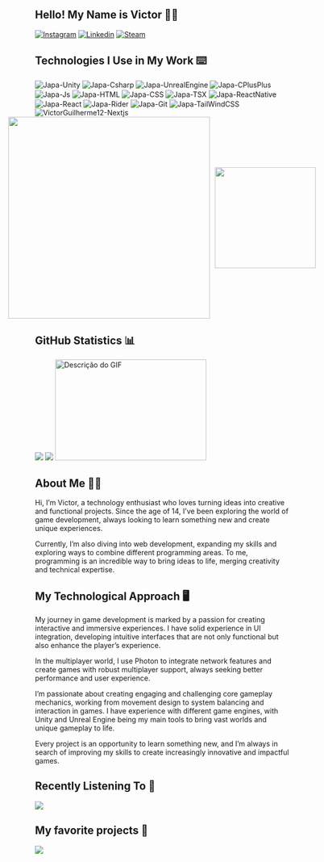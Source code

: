 ## Hello! My Name is Victor 🖐🏻

[![Instagram](https://img.shields.io/badge/Instagram-E4405F?style=for-the-badge&logo=instagram&logoColor=white)](https://www.instagram.com/vito0r___/)
[![Linkedin](https://img.shields.io/badge/LinkedIn-0077B5?style=for-the-badge&logo=linkedin&logoColor=white)](https://www.linkedin.com/in/victorguilhermesantos/)
[![Steam](https://img.shields.io/badge/Steam-000000?style=for-the-badge&logo=steam&logoColor=white)](https://steamcommunity.com/profiles/76561197992661437/)


<div style="display: inline_block"></div>


## Technologies I Use in My Work ⌨️
<div style="display: inline_block">
  <img align="center" alt="Japa-Unity"src="https://img.shields.io/badge/Unity-100000?style=for-the-badge&logo=unity&logoColor=white" />
  <img align="center" alt="Japa-Csharp" src="https://custom-icon-badges.demolab.com/badge/C%23-%23239120.svg?logo=cshrp&logoColor=white">
  <img align="center" alt="Japa-UnrealEngine" src="https://img.shields.io/badge/unrealengine-%23313131.svg?style=for-the-badge&logo=unrealengine&logoColor=white">
  <img align="center" alt="Japa-CPlusPlus" src="https://img.shields.io/badge/C%2B%2B-00599C?style=for-the-badge&logo=c%2B%2B&logoColor=white"/>  
  <img align="center" alt="Japa-Js"src="https://img.shields.io/badge/JavaScript-F7DF1E?style=for-the-badge&logo=javascript&logoColor=black">
  <img align="center" alt="Japa-HTML"src="https://img.shields.io/badge/HTML-239120?style=for-the-badge&logo=html5&logoColor=white">
  <img align="center" alt="Japa-CSS"  src="https://img.shields.io/badge/CSS-239120?&style=for-the-badge&logo=css3&logoColor=white">
  <img align="center" alt="Japa-TSX" src="https://img.shields.io/badge/TypeScript-007ACC?style=for-the-badge&logo=typescript&logoColor=white">
  <img align="center" alt="Japa-ReactNative" src="https://img.shields.io/badge/React_Native-20232A?style=for-the-badge&logo=react&logoColor=61DAFB">
  <img align="center" alt="Japa-React" src="https://img.shields.io/badge/React-20232A?style=for-the-badge&logo=react&logoColor=61DAFB">
  <img align="center" alt="Japa-Rider" src="https://img.shields.io/badge/Rider-000000?style=for-the-badge&logo=Rider&logoColor=white">
  <img align="center" alt="Japa-Git" src="https://img.shields.io/badge/GIT-E44C30?style=for-the-badge&logo=git&logoColor=white">
  <img align="center" alt="Japa-TailWindCSS" src="https://img.shields.io/badge/Tailwind_CSS-38B2AC?style=for-the-badge&logo=tailwind-css&logoColor=white">
  <img align="center" alt="VictorGuilherme12-Nextjs" src="https://img.shields.io/badge/Next-black?style=for-the-badge&logo=next.js&logoColor=white">


   
</div>

<div style="display: flex; align-items: center; justify-content: center; gap: 10px;">
  <img width="400px"src="https://github-readme-stats.vercel.app/api/wakatime?username=VictorGuilherme12&theme=radical&hide_border=true">
  <img height="200px"src="https://github-readme-stats.vercel.app/api/top-langs/?username=VictorGuilherme12&theme=radical&show_icons=true&hide_border=true&layout=compact">
</div>






<div style="display: inline_block"></div>


## GitHub Statistics 📊

<div>
  
<img src="http://github-profile-summary-cards.vercel.app/api/cards/profile-details?username=VictorGuilherme12&theme=radical">
<img src="http://github-profile-summary-cards.vercel.app/api/cards/stats?username=VictorGuilherme12&theme=radical">
<img src="src/laptop.gif" alt="Descrição do GIF" width="300" height="200"/>

</div>




  <div style="display: inline_block"></div>

  ## About Me 👋🏻
  
 Hi, I’m Victor, a technology enthusiast who loves turning ideas into creative and functional projects. Since the age of 14, I’ve been exploring the world of game development, always looking to learn something new and create unique experiences.

Currently, I’m also diving into web development, expanding my skills and exploring ways to combine different programming areas. To me, programming is an incredible way to bring ideas to life, merging creativity and technical expertise.

<div style="display: inline_block"></div>


 ##  My Technological Approach 🖥️

My journey in game development is marked by a passion for creating interactive and immersive experiences. I have solid experience in UI integration, developing intuitive interfaces that are not only functional but also enhance the player’s experience.

In the multiplayer world, I use Photon to integrate network features and create games with robust multiplayer support, always seeking better performance and user experience.

I’m passionate about creating engaging and challenging core gameplay mechanics, working from movement design to system balancing and interaction in games. I have experience with different game engines, with Unity and Unreal Engine being my main tools to bring vast worlds and unique gameplay to life.

Every project is an opportunity to learn something new, and I’m always in search of improving my skills to create increasingly innovative and impactful games.



<div style="display: inline_block"></div>

## Recently Listening To 🎵
<div>
  <img src="https://apple-music-readme-tau.vercel.app/.vercel.app/?">
</div>

<div style="display: inline_block"></div>

## My favorite projects 📌

<div>
  <img src="https://github-readme-stats.vercel.app/api/pin/?username=VictorGuilherme12&repo=ReSize&theme=radical&hide_border=true">
   
</div>








